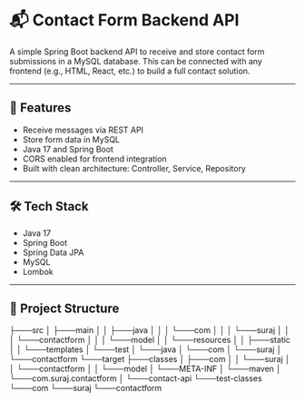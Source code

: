 # 📬 Contact Form Backend API

A simple Spring Boot backend API to receive and store contact form submissions in a MySQL database. This can be connected with any frontend (e.g., HTML, React, etc.) to build a full contact solution.

---

## 🚀 Features

- Receive messages via REST API
- Store form data in MySQL
- Java 17 and Spring Boot
- CORS enabled for frontend integration
- Built with clean architecture: Controller, Service, Repository

---

## 🛠️ Tech Stack

- Java 17
- Spring Boot
- Spring Data JPA
- MySQL
- Lombok

---

## 📂 Project Structure

├───src
│   ├───main
│   │   ├───java
│   │   │   └───com
│   │   │       └───suraj
│   │   │           └───contactform
│   │   │               └───model
│   │   └───resources
│   │       ├───static
│   │       └───templates
│   └───test
│       └───java
│           └───com
│               └───suraj
│                   └───contactform
└───target
    ├───classes
    │   ├───com
    │   │   └───suraj
    │   │       └───contactform
    │   │           └───model
    │   └───META-INF
    │       └───maven
    │           └───com.suraj.contactform
    │               └───contact-api
    └───test-classes
        └───com
            └───suraj
                └───contactform